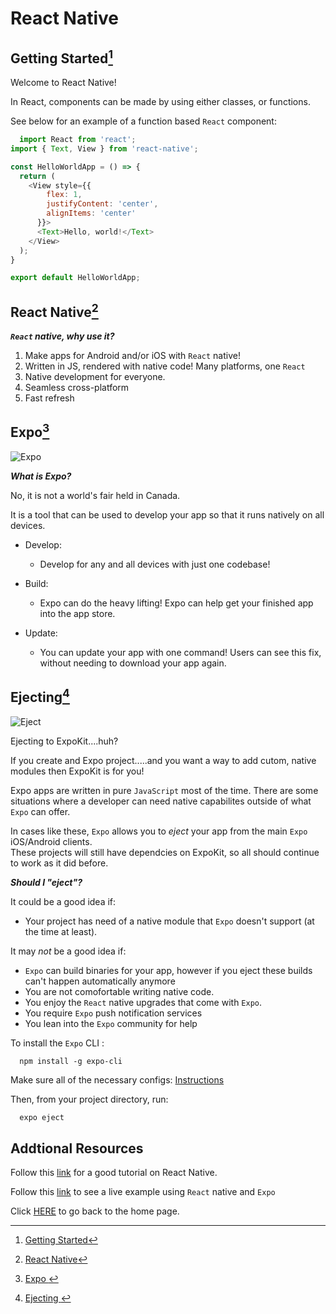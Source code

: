 # React Native

## Getting Started[^1]

Welcome to React Native!

In React, components can be made by using either classes, or functions.

See below for an example of a function based `React` component:

``` JavaScript
  import React from 'react';
import { Text, View } from 'react-native';

const HelloWorldApp = () => {
  return (
    <View style={{
        flex: 1,
        justifyContent: 'center',
        alignItems: 'center'
      }}>
      <Text>Hello, world!</Text>
    </View>
  );
}

export default HelloWorldApp;
```

## React Native[^2]

_**`React` native, why use it?**_

1. Make apps for Android and/or iOS with `React` native!
2. Written in JS, rendered with native code!  Many platforms, one `React`
3. Native development for everyone.  
4. Seamless cross-platform
5. Fast refresh

## Expo[^3]

![Expo](https://encrypted-tbn0.gstatic.com/images?q=tbn:ANd9GcRyShKyP3NPYYNAeKRUR4VlJm8vKtblNz2kCg&usqp=CAU)

_**What is Expo?**_

No, it is not a world's fair held in Canada.  

It is a tool that can be used to develop your app so that it runs natively on all devices.

- Develop:
  - Develop for any and all devices with just one codebase!

- Build:
  - Expo can do the heavy lifting!  Expo can help get your finished app into the app store.

- Update:
  - You can update your app with one command! Users can see this fix, without needing to download your app again.


## Ejecting[^4]

![Eject](https://encrypted-tbn0.gstatic.com/images?q=tbn:ANd9GcRuTwwte6MC5qKAckOOr9tHnm2l_HjL92eyvA&usqp=CAU)

Ejecting to ExpoKit....huh?

If you create and Expo project.....and you want a way to add cutom, native modules then ExpoKit is for you!

Expo apps are written in pure `JavaScript` most of the time.
There are some situations where a developer can need native capabilites outside of what `Expo` can offer.

In cases like these, `Expo` allows you to _eject_ your app from the main `Expo` iOS/Android clients.  
These projects will still have dependcies on ExpoKit, so all should continue to work as it did before.

_**Should I "eject"?**_

It could be a good idea if:

- Your project has need of a native module that `Expo` doesn't support (at the time at least).

It may _not_ be a good idea if:

  - `Expo` can build binaries for your app, however if you eject these builds can't happen automatically anymore
  - You are not comofortable writing native code.
  - You enjoy the `React` native upgrades that come with `Expo`.
  - You require `Expo` push notification services
  - You lean into the `Expo` community for help

To install the `Expo` CLI :

``` JavaScipt
  npm install -g expo-cli
```

Make sure all of the necessary configs: [Instructions](https://docs.expo.dev/distribution/building-standalone-apps/#2-configure-appjson)

Then, from your project directory, run:

```JavaScript
  expo eject
```

## Addtional Resources

Follow this [link](https://facebook.github.io/react-native/docs/tutorial) for a good tutorial on React Native.

Follow this [link](https://snack.expo.io/) to see a live example using `React` native and `Expo`

Click [HERE](README.md) to go back to the home page.

[^1]: [Getting Started](https://facebook.github.io/react-native/docs/getting-started)

[^2]: [React Native](https://facebook.github.io/react-native/)

[^3]: [Expo ](https://expo.io/)

[^4]: [Ejecting ](https://docs.expo.io/versions/latest/expokit/eject)